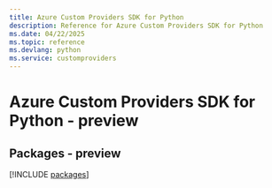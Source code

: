 ```yaml
---
title: Azure Custom Providers SDK for Python
description: Reference for Azure Custom Providers SDK for Python
ms.date: 04/22/2025
ms.topic: reference
ms.devlang: python
ms.service: customproviders
---
```

# Azure Custom Providers SDK for Python - preview
## Packages - preview
[!INCLUDE [packages](custom-providers-index.md)]